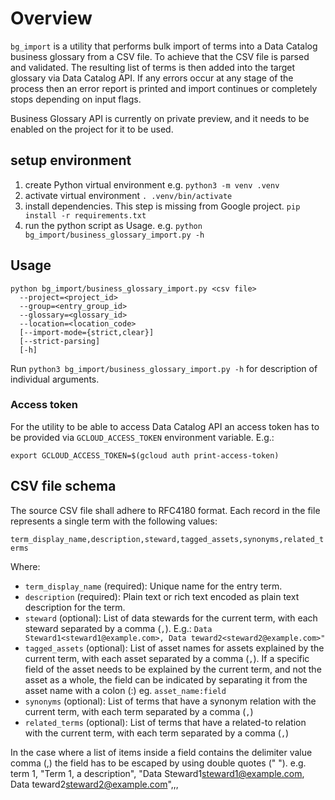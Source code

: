 # Overview

`bg_import` is a utility that performs bulk import of terms into a Data Catalog business
glossary from a CSV file. To achieve that the CSV file is parsed and validated.
The resulting list of terms is then added into the target glossary via Data
Catalog API. If any errors occur at any stage of the process then an error
report is printed and import continues or completely stops depending on input flags.

Business Glossary API is currently on private preview, and it needs to be
enabled on the project for it to be used.

## setup environment
1. create Python virtual environment e.g. `python3 -m venv .venv`
2. activate virtual environment `. .venv/bin/activate`
3. install dependencies. This step is missing from Google project. `pip install -r requirements.txt`
4. run the python script as Usage. e.g. `python bg_import/business_glossary_import.py -h`

## Usage

```
python bg_import/business_glossary_import.py <csv file>
  --project=<project_id>
  --group=<entry_group_id>
  --glossary=<glossary_id>
  --location=<location_code>
  [--import-mode={strict,clear}]
  [--strict-parsing]
  [-h]
```

Run `python3 bg_import/business_glossary_import.py -h` for description of individual arguments.

### Access token

For the utility to be able to access Data Catalog API an access token has to be
provided via `GCLOUD_ACCESS_TOKEN` environment variable. E.g.:

```
export GCLOUD_ACCESS_TOKEN=$(gcloud auth print-access-token)
```

## CSV file schema

The source CSV file shall adhere to RFC4180 format. Each record in the file
represents a single term with the following values:

`term_display_name,description,steward,tagged_assets,synonyms,related_terms`

Where:

*   `term_display_name` (required): Unique name for the entry term.
*   `description` (required): Plain text or rich text encoded as plain text
    description for the term.
*   `steward` (optional): List of data stewards for the current term, with each
    steward separated by a comma (`,`). E.g.: `Data
    Steward1<steward1@example.com>, Data teward2<steward2@example.com>"`
*   `tagged_assets` (optional): List of asset names for assets explained by the
    current term, with each asset separated by a comma (`,`). If a specific
    field of the asset needs to be explained by the current term, and not the
    asset as a whole, the field can be indicated by separating it from the
    asset name with a colon (:) eg. `asset_name:field`
*   `synonyms` (optional): List of terms that have a synonym relation with the
    current term, with each term separated by a comma (`,`)
*   `related_terms` (optional): List of terms that have a related-to relation
    with the current term, with each term separated by a comma (`,`)

In the case where a list of items inside a field contains the delimiter value
comma (,) the field has to be escaped by using double quotes (" "). e.g. term 1,
"Term 1, a description", "Data Steward1<steward1@example.com>, Data
teward2<steward2@example.com>",,,
